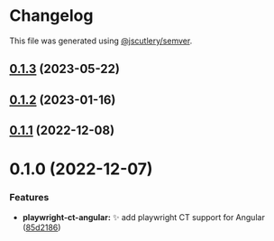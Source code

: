 # Changelog

This file was generated using [@jscutlery/semver](https://github.com/jscutlery/semver).

## [0.1.3](https://github.com/jscutlery/devkit/compare/playwright-ct-angular-0.1.2...playwright-ct-angular-0.1.3) (2023-05-22)



## [0.1.2](https://github.com/jscutlery/devkit/compare/playwright-ct-angular-0.1.1...playwright-ct-angular-0.1.2) (2023-01-16)



## [0.1.1](https://github.com/jscutlery/devkit/compare/playwright-ct-angular-0.1.0...playwright-ct-angular-0.1.1) (2022-12-08)



# 0.1.0 (2022-12-07)


### Features

* **playwright-ct-angular:** ✨ add playwright CT support for Angular ([85d2186](https://github.com/jscutlery/devkit/commit/85d2186d0e6c8600ff715054b8c909142e9deadf))
